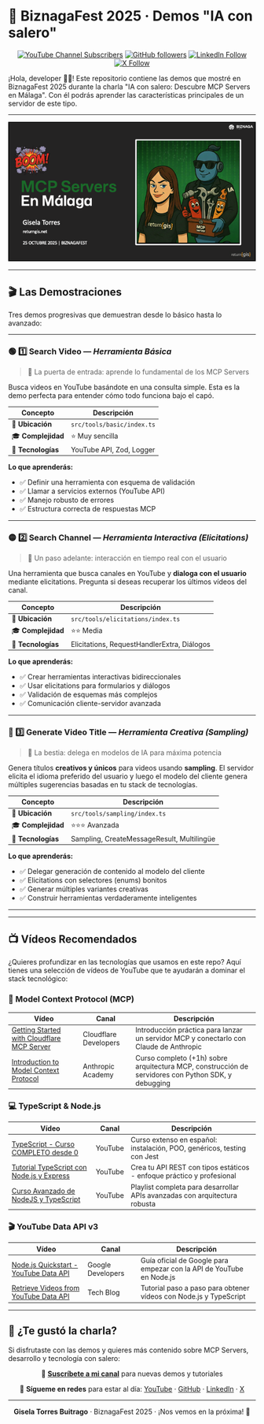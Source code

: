 # 🎉 BiznagaFest 2025 · Demos "IA con salero"

<div align="center">

[![YouTube Channel Subscribers](https://img.shields.io/youtube/channel/subscribers/UC140iBrEZbOtvxWsJ-Tb0lQ?style=for-the-badge&logo=youtube&logoColor=white&color=red)](https://www.youtube.com/c/GiselaTorres?sub_confirmation=1)
[![GitHub followers](https://img.shields.io/github/followers/0GiS0?style=for-the-badge&logo=github&logoColor=white)](https://github.com/0GiS0)
[![LinkedIn Follow](https://img.shields.io/badge/LinkedIn-Sígueme-blue?style=for-the-badge&logo=linkedin&logoColor=white)](https://www.linkedin.com/in/giselatorresbuitrago/)
[![X Follow](https://img.shields.io/badge/X-Sígueme-black?style=for-the-badge&logo=x&logoColor=white)](https://twitter.com/0GiS0)

</div>

¡Hola, developer 👋🏻! Este repositorio contiene las demos que mostré en BiznagaFest 2025 durante la charla "IA con salero: Descubre MCP Servers en Málaga". Con él podrás aprender las características principales de un servidor de este tipo.

---

<div align="center">

![MCP Servers en Málaga](./images/MCP%20servers%20en%20Malaga.png)

</div>

---

## 🎬 Las Demostraciones

Tres demos progresivas que demuestran desde lo básico hasta lo avanzado:

---

### 🟢 1️⃣ **Search Video** — _Herramienta Básica_

> 🎯 La puerta de entrada: aprende lo fundamental de los MCP Servers

Busca videos en YouTube basándote en una consulta simple. Esta es la demo perfecta para entender cómo todo funciona bajo el capó.

| Concepto | Descripción |
|----------|-------------|
| 📁 **Ubicación** | `src/tools/basic/index.ts` |
| 🎓 **Complejidad** | ⭐ Muy sencilla |
| 🔧 **Tecnologías** | YouTube API, Zod, Logger |

**Lo que aprenderás:**
- ✅ Definir una herramienta con esquema de validación
- ✅ Llamar a servicios externos (YouTube API)
- ✅ Manejo robusto de errores
- ✅ Estructura correcta de respuestas MCP

---

### 🟡 2️⃣ **Search Channel** — _Herramienta Interactiva (Elicitations)_

> 💬 Un paso adelante: interacción en tiempo real con el usuario

Una herramienta que busca canales en YouTube y **dialoga con el usuario** mediante elicitations. Pregunta si deseas recuperar los últimos vídeos del canal.

| Concepto | Descripción |
|----------|-------------|
| 📁 **Ubicación** | `src/tools/elicitations/index.ts` |
| 🎓 **Complejidad** | ⭐⭐ Media |
| 🔧 **Tecnologías** | Elicitations, RequestHandlerExtra, Diálogos |

**Lo que aprenderás:**
- ✅ Crear herramientas interactivas bidireccionales
- ✅ Usar elicitations para formularios y diálogos
- ✅ Validación de esquemas más complejos
- ✅ Comunicación cliente-servidor avanzada

---

### 🔴 3️⃣ **Generate Video Title** — _Herramienta Creativa (Sampling)_

> 🚀 La bestia: delega en modelos de IA para máxima potencia

Genera títulos **creativos y únicos** para videos usando **sampling**. El servidor elicita el idioma preferido del usuario y luego el modelo del cliente genera múltiples sugerencias basadas en tu stack de tecnologías.

| Concepto | Descripción |
|----------|-------------|
| 📁 **Ubicación** | `src/tools/sampling/index.ts` |
| 🎓 **Complejidad** | ⭐⭐⭐ Avanzada |
| 🔧 **Tecnologías** | Sampling, CreateMessageResult, Multilingüe |

**Lo que aprenderás:**
- ✅ Delegar generación de contenido al modelo del cliente
- ✅ Elicitations con selectores (enums) bonitos
- ✅ Generar múltiples variantes creativas
- ✅ Construir herramientas verdaderamente inteligentes

---

---

## 📺 Vídeos Recomendados

¿Quieres profundizar en las tecnologías que usamos en este repo? Aquí tienes una selección de vídeos de YouTube que te ayudarán a dominar el stack tecnológico:

### 🎯 Model Context Protocol (MCP)

| Vídeo | Canal | Descripción |
|-------|-------|-------------|
| [Getting Started with Cloudflare MCP Server](https://www.youtube.com/watch?v=vGajZpl_9yA) | Cloudflare Developers | Introducción práctica para lanzar un servidor MCP y conectarlo con Claude de Anthropic |
| [Introduction to Model Context Protocol](https://anthropic.skilljar.com/introduction-to-model-context-protocol) | Anthropic Academy | Curso completo (+1h) sobre arquitectura MCP, construcción de servidores con Python SDK, y debugging |

### 💻 TypeScript & Node.js

| Vídeo | Canal | Descripción |
|-------|-------|-------------|
| [TypeScript - Curso COMPLETO desde 0](https://www.youtube.com/watch?v=sBgcHD1JsL4) | YouTube | Curso extenso en español: instalación, POO, genéricos, testing con Jest |
| [Tutorial TypeScript con Node.js y Express](https://www.youtube.com/watch?v=ZpY5KdGQvwI) | YouTube | Crea tu API REST con tipos estáticos - enfoque práctico y profesional |
| [Curso Avanzado de NodeJS y TypeScript](https://www.youtube.com/playlist?list=PLHYqV_0PS9KMqSHZTVT0NTFJDACC0AWCb) | YouTube | Playlist completa para desarrollar APIs avanzadas con arquitectura robusta |

### 🎬 YouTube Data API v3

| Vídeo | Canal | Descripción |
|-------|-------|-------------|
| [Node.js Quickstart - YouTube Data API](https://developers.google.com/youtube/v3/quickstart/nodejs) | Google Developers | Guía oficial de Google para empezar con la API de YouTube en Node.js |
| [Retrieve Videos from YouTube Data API](https://blog.tericcabrel.com/retrieve-videos-youtube-data-api-v3-nodejs/) | Tech Blog | Tutorial paso a paso para obtener vídeos con Node.js y TypeScript |

---

## 💝 ¿Te gustó la charla?

Si disfrutaste con las demos y quieres más contenido sobre MCP Servers, desarrollo y tecnología con salero:

<div align="center">

🎥 **[Suscríbete a mi canal](https://www.youtube.com/c/GiselaTorres?sub_confirmation=1)** para nuevas demos y tutoriales

📧 **Sígueme en redes** para estar al día:
[YouTube](https://www.youtube.com/c/GiselaTorres) · [GitHub](https://github.com/0GiS0) · [LinkedIn](https://www.linkedin.com/in/giselatorresbuitrago/) · [X](https://twitter.com/0GiS0)

---

**Gisela Torres Buitrago** · BiznagaFest 2025 · ¡Nos vemos en la próxima! 🚀

</div>